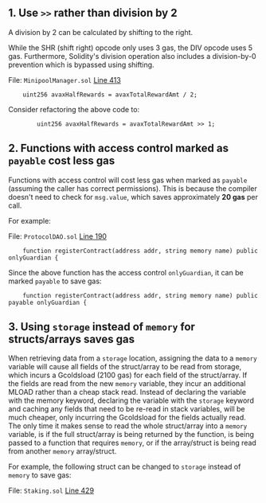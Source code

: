 ## 1. Use `>>` rather than division by 2

A division by 2 can be calculated by shifting to the right.

While the SHR (shift right) opcode only uses 3 gas, the DIV opcode uses 5 gas. Furthermore, Solidity's division operation also includes a division-by-0 prevention which is bypassed using shifting.

File: `MinipoolManager.sol` [Line 413](https://github.com/code-423n4/2022-12-gogopool/blob/main/contracts/contract/MinipoolManager.sol#L413)

```
	uint256 avaxHalfRewards = avaxTotalRewardAmt / 2;
```

Consider refactoring the above code to:

```
        uint256 avaxHalfRewards = avaxTotalRewardAmt >> 1;
```

## 2. Functions with access control marked as `payable` cost less gas

Functions with access control will cost less gas when marked as `payable` (assuming the caller has correct permissions). This is because the compiler doesn't need to check for `msg.value`, which saves approximately **20 gas** per call.

For example:

File: `ProtocolDAO.sol` [Line 190](https://github.com/code-423n4/2022-12-gogopool/blob/main/contracts/contract/ProtocolDAO.sol#L190)

```
	function registerContract(address addr, string memory name) public onlyGuardian {
```

Since the above function has the access control `onlyGuardian`, it can be marked `payable` to save gas:

```
	function registerContract(address addr, string memory name) public payable onlyGuardian {
```

## 3. Using `storage` instead of `memory` for structs/arrays saves gas

When retrieving data from a `storage` location, assigning the data to a `memory` variable will cause all fields of the struct/array to be read from storage, which incurs a Gcoldsload (2100 gas) for each field of the struct/array. If the fields are read from the new `memory` variable, they incur an additional MLOAD rather than a cheap stack read. Instead of declaring the variable with the memory keyword, declaring the variable with the `storage` keyword and caching any fields that need to be re-read in stack variables, will be much cheaper, only incurring the Gcoldsload for the fields actually read. The only time it makes sense to read the whole struct/array into a `memory` variable, is if the full struct/array is being returned by the function, is being passed to a function that requires `memory`, or if the array/struct is being read from another `memory` array/struct.

For example, the following struct can be changed to `storage` instead of `memory` to save gas:

File: `Staking.sol` [Line 429](https://github.com/code-423n4/2022-12-gogopool/blob/main/contracts/contract/Staking.sol#L429)
